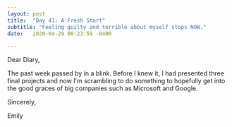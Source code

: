 ```yaml
---
layout: post
title:  "Day 41: A Fresh Start"
subtitle: "Feeling guilty and terrible about myself stops NOW."
date:   2020-04-29 00:23:59 -0400

---
```


Dear Diary,

The past week passed by in a blink. Before I knew it, I had presented three final projects and now I'm scrambling to do something to hopefully get into the good graces of big companies such as Microsoft and Google. 


Sincerely,

Emily